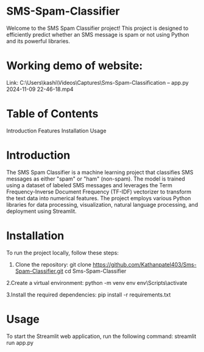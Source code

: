 # SMS-Spam-Classifier
Welcome to the SMS Spam Classifier project! This project is designed to efficiently predict whether an SMS message is spam or not using Python and its powerful libraries.

# Working demo of website:
Link: C:\Users\kashi\Videos\Captures\Sms-Spam-Classification – app.py 2024-11-09 22-46-18.mp4

# Table of Contents
Introduction
Features
Installation
Usage

# Introduction
The SMS Spam Classifier is a machine learning project that classifies SMS messages as either "spam" or "ham" (non-spam). The model is trained using a dataset of labeled SMS messages and leverages the Term Frequency-Inverse Document Frequency (TF-IDF) vectorizer to transform the text data into numerical features. The project employs various Python libraries for data processing, visualization, natural language processing, and deployment using Streamlit.

# Installation
To run the project locally, follow these steps:

1. Clone the repository:
git clone https://github.com/Kathanpatel403/Sms-Spam-Classifier.git
cd Sms-Spam-Classifier

2.Create a virtual environment:
python -m venv env
env\Scripts\activate

3.Install the required dependencies:
pip install -r requirements.txt

# Usage
To start the Streamlit web application, run the following command:
streamlit run app.py

